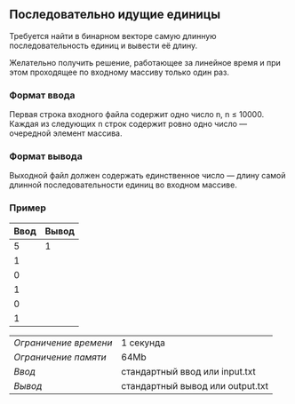 ## Последовательно идущие единицы

Требуется найти в бинарном векторе самую длинную последовательность единиц и вывести её длину.

Желательно получить решение, работающее за линейное время и при этом проходящее по входному массиву только один раз.

### Формат ввода

Первая строка входного файла содержит одно число n, n ≤ 10000. Каждая из следующих n строк содержит ровно одно число — очередной элемент массива.

### Формат вывода

Выходной файл должен содержать единственное число — длину самой длинной последовательности единиц во входном массиве.

### Пример

| Ввод | Вывод |
| ---- | ----- |
| 5    | 1     |
| 1    |
| 0    |
| 1    |
| 0    |
| 1    |

|                       |                                  |
| --------------------- | -------------------------------- |
| _Ограничение времени_ | 1 секунда                        |
| _Ограничение памяти_  | 64Mb                             |
| _Ввод_                | стандартный ввод или input.txt   |
| _Вывод_               | стандартный вывод или output.txt |
